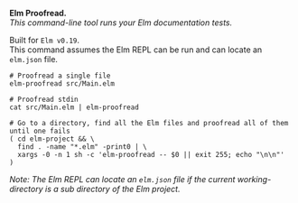 __Elm Proofread.__  
_This command-line tool runs your Elm documentation tests._

Built for `Elm v0.19`.  
This command assumes the Elm REPL can be run and can locate an `elm.json` file.


```shell
# Proofread a single file
elm-proofread src/Main.elm

# Proofread stdin
cat src/Main.elm | elm-proofread

# Go to a directory, find all the Elm files and proofread all of them until one fails
( cd elm-project && \
  find . -name "*.elm" -print0 | \
  xargs -0 -n 1 sh -c 'elm-proofread -- $0 || exit 255; echo "\n\n"'
)
```

_Note: The Elm REPL can locate an `elm.json` file if the current working-directory is a sub directory of the Elm project._

